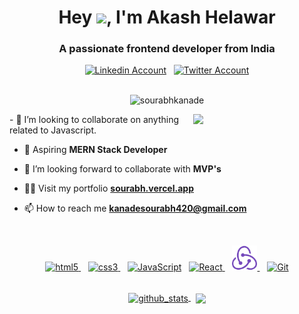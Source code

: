 <h1 align="center">Hey <img src="https://github.com/TheDudeThatCode/TheDudeThatCode/blob/master/Assets/Hi.gif" width="29">, I'm Akash Helawar </h1> 

<h3 align="center">A passionate frontend developer from India  </h3> 

<div align=center>
  <a href="https://www.linkedin.com/in/sourabhkanade/"><img src="https://cdn.worldvectorlogo.com/logos/linkedin-icon-2.svg" title="Linkedin" alt="Linkedin Account" width="30"/></a>&nbsp;&nbsp;
  <a href="https://twitter.com/ksourabh_21"><img src="https://cdn.worldvectorlogo.com/logos/twitter-6.svg" title="Twitter" alt="Twitter Account" width="40"/></a>
  <br><br>
</div>

<!-- <p align="center"> <a href="https://twitter.com/ksourabh_21" target="blank"><img src="https://img.shields.io/twitter/follow/ksourabh_21?logo=twitter&style=for-the-badge" alt="ksourabh_21" /></a> </p> -->

<!-- <img align='right' src='https://github.com/Rishit-dagli/Rishit-dagli/blob/master/images/octocat-anime.gif' width='150"'> -->

<p align="center"> <img src="https://komarev.com/ghpvc/?username=sourabhkanade&label=Profile%20views&color=0e75b6&style=flat" alt="sourabhkanade" /> </p>
<img align='right' src="https://media.giphy.com/media/WUlplcMpOCEmTGBtBW/giphy.gif" width="210">
- 🌱 I’m looking to collaborate on anything related to Javascript.

- 🚀 Aspiring **MERN Stack Developer**

- 👯 I’m looking forward to collaborate with **MVP's**

- 👨‍💻 Visit my portfolio **[sourabh.vercel.app](https://sourabh.vercel.app)**

- 📫 How to reach me **kanadesourabh420@gmail.com**
<br>
<p align="center">
<a href="https://www.w3schools.com/html/" target="_blank">
<img src="https://upload.wikimedia.org/wikipedia/commons/thumb/6/61/HTML5_logo_and_wordmark.svg/2048px-HTML5_logo_and_wordmark.svg.png" alt="html5" width="auto" height="40"> </a>&nbsp;&nbsp;
<a href="https://www.w3schools.com/css/" target="_blank">
  <img src='https://upload.wikimedia.org/wikipedia/commons/thumb/d/d5/CSS3_logo_and_wordmark.svg/1200px-CSS3_logo_and_wordmark.svg.png' alt="css3" width="auto"        height="40"> </a>&nbsp;&nbsp;
<a href="https://developer.mozilla.org/en-US/docs/Web/JavaScript" target="_blank">
  <img src='https://upload.wikimedia.org/wikipedia/commons/6/6a/JavaScript-logo.png' height='40' width='auto' alt="JavaScript"><a/>&nbsp;&nbsp;
<a href="https://reactjs.org/" target="_blank"> 
  <img src="https://upload.wikimedia.org/wikipedia/commons/thumb/a/a7/React-icon.svg/1280px-React-icon.svg.png" alt="React" width="auto" height="40"/>
<a/>&nbsp;&nbsp;
<a href="https://redux.js.org" target="_blank"> 
  <img src="https://raw.githubusercontent.com/devicons/devicon/master/icons/redux/redux-original.svg" alt="Redux" width="40" height="40"/> </a>
<a/>&nbsp;&nbsp;
  <a href="https://git-scm.com/" target="_blank"> 
<img src="https://www.vectorlogo.zone/logos/git-scm/git-scm-icon.svg" alt="Git" width="40" height="40"/>
 </a>
 </p>
<p align="center">
<br>
<a href="#" >
 <img align="center" src="https://github-readme-stats.vercel.app/api?username=sourabhkanade&show_icons=true&locale=en&theme=radical&line_height=32" alt="github_stats" /> 
  </a>&nbsp;
<a href="#">
  <img align="center" src="https://github-readme-stats.vercel.app/api/top-langs/?username=sourabhkanade&theme=radical&hide=glsl,python" />
</a>  
